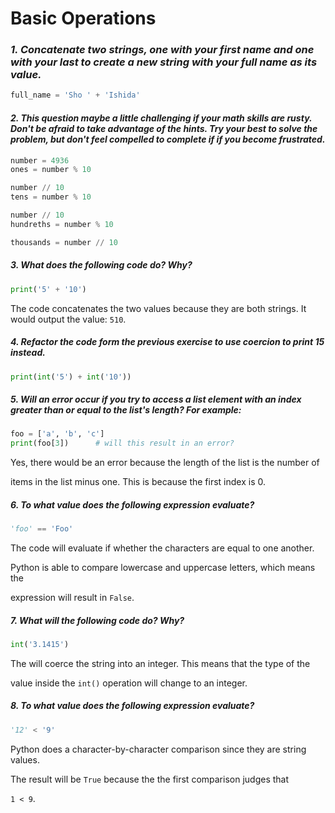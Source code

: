 # Basic Operations

### *1. Concatenate two strings, one with your first name and one with your last to create a new string with your full name as its value.*

```python
full_name = 'Sho ' + 'Ishida'
```

#### *2. This question maybe a little challenging if your math skills are rusty. Don't be afraid to take advantage of the hints. Try your best to solve the problem, but don't feel compelled to complete if if you become frustrated.*

```python
number = 4936
ones = number % 10

number // 10
tens = number % 10

number // 10
hundreths = number % 10

thousands = number // 10
```

##### *3. What does the following code do? Why?*

```python
print('5' + '10')
```

The code concatenates the two values because they are both strings. It would output the value: `510`.

##### *4. Refactor the code form the previous exercise to use coercion to print 15 instead.*

```python
print(int('5') + int('10'))
```

##### *5. Will an error occur if you try to access a list element with an index greater than or equal to the list's length? For example:*

```python
foo = ['a', 'b', 'c']
print(foo[3])      # will this result in an error?
```

Yes, there would be an error because the length of the list is the number of

items in the list minus one. This is because the first index is 0.

##### *6. To what value does the following expression evaluate?*

```python
'foo' == 'Foo'
```

The code will evaluate if whether the characters are equal to one another.

Python is able to compare lowercase and uppercase letters, which means the

expression will result in `False`.

##### *7. What will the following code do? Why?*

```python
int('3.1415')
```

The will coerce the string into an integer. This means that the type of the

value inside the `int()` operation will change to an integer.

##### *8. To what value does the following expression evaluate?*

```python
'12' < '9'
```

Python does a character-by-character comparison since they are string values.

The result will be `True` because the the first comparison judges that

`1 < 9`.